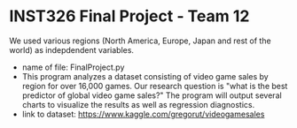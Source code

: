 # INST326 Final Project - Team 12
 We used various regions (North America, Europe, Japan and rest of the world) as indepdendent variables. 

- name of file: FinalProject.py
- This program analyzes a dataset consisting of video game sales by region for over 16,000 games. Our research question is "what is the best predictor of global video game sales?" The program will output several charts to visualize the results as well as regression diagnostics.
- link to dataset: https://www.kaggle.com/gregorut/videogamesales
